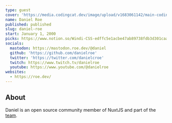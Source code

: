 ```yaml
---
type: guest
cover: 'https://media.codingcat.dev/image/upload/v1683061142/main-codingcatdev-photo/podcast-guest/danielroe'
name: Daniel Roe
published: published
slug: daniel-roe
start: January 1, 2000
picks: https://www.notion.so/Windi-CSS-edffc5e1acbe47ab89738fdb3d301caa, https://www.notion.so/How-Not-to-Burnout-7ca1f9c4be104a9490fb63b5075e106d, https://www.notion.so/Daily-dev-436e59db66a749c8bca87698fc045c10
socials:
  mastodon: https://mastodon.roe.dev/@daniel
  github: 'https://github.com/danielroe'
  twitter: 'https://twitter.com/danielcroe'
  twitch: https://www.twitch.tv/danielroe
  youtube: https://www.youtube.com/@danielroe
websites:
  - https://roe.dev/
---
```


## About

Daniel is an open source community member of NuxtJS and part of the [team](https://nuxtjs.org/team/).
